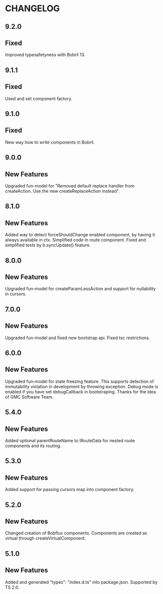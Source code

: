 CHANGELOG
===

9.2.0
--

Fixed
-
Improved typesafetyness with Bobril 13.


9.1.1
--

Fixed
-
Used and set component factory.

9.1.0
--

Fixed
-
New way how to write components in Bobril.


9.0.0
--

New Features
-
Upgraded fun-model for "Removed default replace handler from createAction. Use the new createReplaceAction instead".

8.1.0
--

New Features
-
Added way to detect forceShouldChange enabled component, by having it always available in ctx.
Simplified code in route component.
Fixed and simplified tests by b.syncUpdate() feature.

8.0.0
--

New Features
-
Upgraded fun-model for createParamLessAction and support for nullability in cursors.

7.0.0
--

New Features
-

Upgraded fun-model and fixed new bootstrap api.
Fixed tsc restrictions.

6.0.0
--

New Features
-

Upgraded fun-model for state freezing feature. This supports detection of immutability violation in development by throwing exception. Debug mode is enabled if you have set debugCallback in bootstraping. Thanks for the idea of GMC Software Team.

5.4.0
--

New Features
-

Added optional parentRouteName to IRouteData for nested route components and its routing.

5.3.0
--

New Features
-

Added support for passing cursors map into component factory.

5.2.0
--

New Features
-

Changed creation of Bobflux components. Components are created as virtual through createVirtualComponent.

5.1.0
--

New Features
-

Added and generated "types": "index.d.ts" into package.json. Supported by TS 2.0.
